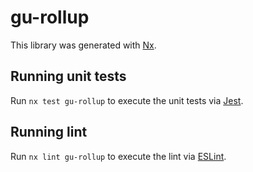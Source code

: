 # gu-rollup

This library was generated with [Nx](https://nx.dev).

## Running unit tests

Run `nx test gu-rollup` to execute the unit tests via [Jest](https://jestjs.io).

## Running lint

Run `nx lint gu-rollup` to execute the lint via [ESLint](https://eslint.org/).
